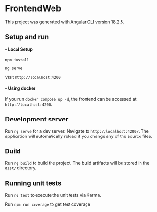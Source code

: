 # FrontendWeb

This project was generated with [Angular CLI](https://github.com/angular/angular-cli) version 18.2.5.

## Setup and run

#### - Local Setup

`npm install`

`ng serve`

Visit `http://localhost:4200`

#### - Using docker

If you run `docker compose up -d`, the frontend can be accessed at `http://localhost:4200`.

## Development server

Run `ng serve` for a dev server. Navigate to `http://localhost:4200/`. The application will automatically reload if you change any of the source files.

## Build

Run `ng build` to build the project. The build artifacts will be stored in the `dist/` directory.

## Running unit tests

Run `ng test` to execute the unit tests via [Karma](https://karma-runner.github.io).

Run `npm run coverage` to get test coverage
